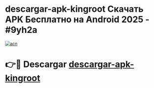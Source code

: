 # descargar-apk-kingroot Скачать APK Бесплатно на Android 2025 - #9yh2a

[![acn](https://github.com/user-attachments/assets/0f9c940e-d8b0-45ae-aac7-cd30a18b3e1c)](https://apps.freeplayer.one?title=descargar-apk-kingroot&ref=9RF)

# 👉🔴 Descargar [descargar-apk-kingroot](https://apps.freeplayer.one?title=descargar-apk-kingroot&ref=9RF)